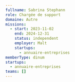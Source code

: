 ```yaml
---
fullname: Sabrina Stephann
role: Chargée de support
domaine: Autre
missions:
  - start: 2023-11-02
    end: 2024-12-31
    status: independent
    employer: Malt
    startups:
      - annuaire-entreprises
memberType: dinum
startups:
  - annuaire-entreprises
teams: []
---
```

